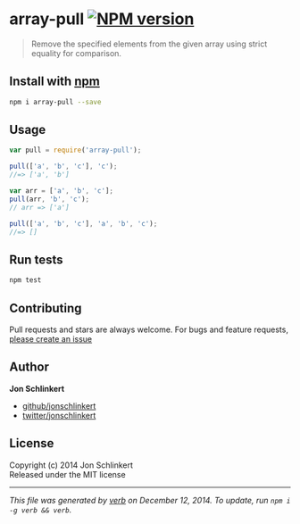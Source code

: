 # array-pull [![NPM version](https://badge.fury.io/js/array-pull.svg)](http://badge.fury.io/js/array-pull)

> Remove the specified elements from the given array using strict equality for comparison.

## Install with [npm](npmjs.org)

```bash
npm i array-pull --save
```

## Usage

```js
var pull = require('array-pull');

pull(['a', 'b', 'c'], 'c');
//=> ['a', 'b']

var arr = ['a', 'b', 'c'];
pull(arr, 'b', 'c');
// arr => ['a']

pull(['a', 'b', 'c'], 'a', 'b', 'c');
//=> []
```

## Run tests

```bash
npm test
```

## Contributing
Pull requests and stars are always welcome. For bugs and feature requests, [please create an issue](https://github.com/jonschlinkert/array-pull/issues)

## Author

**Jon Schlinkert**
 
+ [github/jonschlinkert](https://github.com/jonschlinkert)
+ [twitter/jonschlinkert](http://twitter.com/jonschlinkert) 

## License
Copyright (c) 2014 Jon Schlinkert  
Released under the MIT license

***

_This file was generated by [verb](https://github.com/assemble/verb) on December 12, 2014. To update, run `npm i -g verb && verb`._
